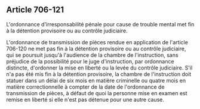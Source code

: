 Article 706-121
----
L'ordonnance d'irresponsabilité pénale pour cause de trouble mental met fin à la
détention provisoire ou au contrôle judiciaire.

L'ordonnance de transmission de pièces rendue en application de l'article
706-120 ne met pas fin à la détention provisoire ou au contrôle judiciaire, qui
se poursuit jusqu'à l'audience de la chambre de l'instruction, sans préjudice de
la possibilité pour le juge d'instruction, par ordonnance distincte, d'ordonner
la mise en liberté ou la levée du contrôle judiciaire. S'il n'a pas été mis fin
à la détention provisoire, la chambre de l'instruction doit statuer dans un
délai de six mois en matière criminelle ou quatre mois en matière
correctionnelle à compter de la date de l'ordonnance de transmission de pièces,
à défaut de quoi la personne mise en examen est remise en liberté si elle n'est
pas détenue pour une autre cause.
